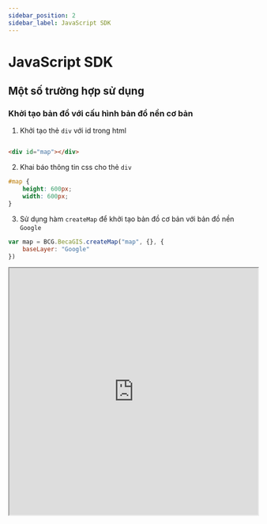 ```yaml
---
sidebar_position: 2
sidebar_label: JavaScript SDK
---
```


# JavaScript SDK

## Một số trường hợp sử dụng

### Khởi tạo bản đồ với cấu hình bản đồ nền cơ bản

1. Khởi tạo thẻ `div` với id trong html

```html

<div id="map"></div>
```

2. Khai báo thông tin css cho thẻ `div`

```css
#map {
    height: 600px;
    width: 600px;
}
```

3. Sử dụng hàm `createMap` để khởi tạo bản đồ cơ bản với bản đồ nền `Google`

```javascript
var map = BCG.BecaGIS.createMap("map", {}, {
    baseLayer: "Google"
})
```
<div>
<iframe src="https://becagisvntts.github.io/becagis-demo/becagis-sdk/create_map_with_baselayer.html" width="100%" height="500px"/>
</div>


### Khởi tạo bản đồ với đầy đủ các thông số

1. Sử dụng hàm `createMap` để khởi tạo bản đồ với đầy đủ các thông số

```javascript
var map = BCG.BecaGIS.createMap("map", {}, {
    geoPortal: {
        geoPortalUrl: "<geoportal_url>",
        loginInfo: {
            clientId: "<geoportal_clientid>",
            clientSecret: "<geoportal_clientsecret>",
            username: "<geoportal_username>",
            password: "<geoportal_password>"
        },
        layers: [{
            layers: "<geoportal_layer_typename>",
            options: {
                featureInfo: true,
                featureInfoOptions: {
                    showFeatureHandler: (feature) => {
                        // TODO: Hàm callback để hiển thị feature
                    }
                }
            }
        }]
    },
    map: {
        controls: {
            drawControl: false,
            measurementControl: false,
            searchPlaceControl: false,
            scaleControl: false,
            geoPortalLayersControl: false,
            geoPortalLoginControl: false,
            geoPortalWmsLegendControl: false,
            geoPortalFeatureSearchControl: false,
        },
        layers: {
            overlayLayers: [
                {
                    type: "GeoJSON|WMS|TileLayer",
                    key: "<Chuỗi khóa duy nhất của layer trong map instance>",
                    data: {} | JSON | undefined,
                    options: {
                        url: "geojson_url | wms url | tile url template",
                        layers: "Tên layer trong khai báo của url"
                    }
                }
            ],
            baseLayers: []
        },
        plugins: {
            turfPlugin: false,
            mvtPlugin: false,
            model3DPlugins: false,
            model3DTilingPlugins: false
        },
    },
    baseLayer: "Google"
})
```

### Tạo bản đồ với GeoJSON

1. Sử dụng hàm `createMap` để khởi tạo bản đồ với Polygon GeoJSON và popup hiển thị thông báo

```javascript
var map = BCG.BecaGIS.createMap("map", {}, {
    map: {
        layers: {
            overlayLayers: [
                {
                    type: "GeoJSON",
                    key: "marker_geojson",
                    data: {
                        "type": "Feature",
                        "properties": {},
                        "geometry": {
                            "coordinates": [[
                                [106.66458020843481, 11.05468402738991],
                                [106.66348580116204, 11.051683536663418],
                                [106.66362854993537, 11.05141500875915],
                                [106.66779205586465, 11.050364245033862],
                                [106.66813703206998, 11.050457646406585],
                                [106.66839873815695, 11.05076120066174],
                                [106.66792290890817, 11.054625652376998],
                                [106.66786343021857, 11.05474240235057],
                                [106.66751845401143, 11.054800777340276],
                                [106.66710210341944, 11.054730727350687],
                                [106.66692366745093, 11.055197726963257],
                                [106.66458020843481, 11.05468402738991]
                            ]],
                            "type": "Polygon"
                        }
                    },
                    options: {
                        showPopup: {
                            content: "BecaGIS Team",
                            latlng: [11.05468402738991, 106.66458020843481]
                        }
                    }
                }
            ]
        }
    },
    baseLayer: "Google"
})
```

<div>
<iframe src="https://becagisvntts.github.io/becagis-demo/becagis-sdk/create_map_with_marker.html" width="100%" height="500px"/>
</div>

### Tạo bản đồ với WMS Layer từ GeoPortal

1. Sử dụng hàm `createMap` để khởi tạo thông tin đăng nhập GeoPortal, danh sách WMS layer
   được phân quyền truy cập từ GeoPortal

```javascript
var map = BCG.BecaGIS.createMap("map", {}, {
    geoPortal: {
        geoPortalUrl: "<geoportal_url>",
        loginInfo: {
            clientId: "<geoportal_clientid>",
            clientSecret: "<geoportal_clientsecret>",
            username: "<geoportal_username>",
            password: "<geoportal_password>"
        },
        layers: [{
            layers: "<geoportal_layer_typename>",
            options: {
                featureInfo: true,
                featureInfoOptions: {
                    showFeatureHandler: (feature) => {
                        // TODO: Hàm callback để hiển thị feature
                    }
                }
            }
        }]
    }
})
```

<div>
<iframe src="https://becagisvntts.github.io/becagis-demo/becagis-sdk/create_map_with_geoportal_wms.html" width="100%" height="500px"/>
</div>

### Tìm kiếm Feature với GeoPortal Connector

1. Kết nối GeoPortal từ `createMap` để khởi tạo thông tin đăng nhập GeoPortal,
   các Feature được phân quyền truy cập từ GeoPortal

```javascript
var map = BCG.BecaGIS.createMap("map", {}, {
    geoPortal: {
        geoPortalUrl: "<geoportal_url>",
        loginInfo: {
            clientId: "<geoportal_clientid>",
            clientSecret: "<geoportal_clientsecret>",
            username: "<geoportal_username>",
            password: "<geoportal_password>"
        },
        layers: [{
            layers: "<geoportal_layer_typename>",
            options: {
                featureInfo: true,
                featureInfoOptions: {
                    showFeatureHandler: (feature) => {
                        // TODO: Hàm callback để hiển thị feature
                    }
                }
            }
        }]
    }
})
```

2. Truy xuất danh sách Features dựa vào truy vấn CQBCG.

```javascript
var features = await map.geoPortal
        .getFeaturesHelper()
        .getFeatures("layer1,layer2,layer3", {CQL_FILTER: "prop=searchText"});
```

3. Truy xuất danh sách Features bằng phép tính WITHIN Geometry

```javascript
var geoJson =     {
  "type": "Feature",
  "properties": {},
  "geometry": {
    "coordinates": [
      [
        [106.6482317147952,11.087427890480868],
        [106.6482317147952,11.029666522504229],
        [106.72984719825786,11.029666522504229],
        [106.72984719825786,11.087427890480868],
        [106.6482317147952,11.087427890480868]
      ]
    ],
    "type": "Polygon"
  }
};
var features = await map.geoPortal
        .getFeaturesHelper()
        .getFeaturesWithinGeoJSON("layer1", "the_geom", geoJson);
```

> *** Hướng dẫn CQL Query xem chi
> tiết [tại đây](https://docs.geoserver.org/2.22.x/en/user/tutorials/cql/cql_tutoriaBCG.html)

4. Truy xuất thông tin mô tả thuộc tính của Feature

```javascript
var featureAttributes = await map.geoPortal
                        .getFeaturesHelper()
                        .getFeatureAttributes("layername");
```

## Tài liệu tham khảo API

### Map

> Map API là đối tượng chính của BecaGIS SDK, là đối tượng thể hiện nên bản đồ, được kế thừa từ bộ thư viên LeafletJS
> Được BecaGIS bổ sung các method, module, plugins nhằm phục vụ kết nối BecaGIS Platform và tăng cường các tác vụ xử lý
> dữ liệu không gian

#### Khởi tạo Map bằng `BCG.BecaGIS.createMap`

```html

<div id="divMapId"></div>
```

```css
#divMapId {
    width: 500px;
    height: 500px
}
```

```javascript
var map = BCG.BecaGIS.createMap('divMapId', options, config)
```

**Diễn giải các thông số:**

- *divId*: là id của thẻ div được chọn làm Map, điều kiện thẻ div phải được xác định width và height
- *options*: là các cấu hình thay thế mặc định cho properties của map, sẽ được diễn giải ở Properties
  **Có 2 thông số bắt buộc khi khởi tạo map:**
- *center*: xác định vị trí trung tâm của map khi khởi tạo
- *zoom*: mức zoom mặc định của map khi khởi tạo
- *config*: là các cấu hình liên quan đến GeoPortal, Plugins, Module khác.

#### Options

**Map State Options**

- _crs_: hệ tọa độ
- _center_(*): [LatLng](#LatLng) vị trí trung tâm khi khởi tạo
- _zoom_(Number)(*): độ zoom mặc định
- _minZoom_(Number): độ zoom nhỏ nhất cho phép
- _maxZoom_(Number): độ zoom lớn nhất cho phép
- _layers_(Number): danh sách layers được thêm mặc định
- _maxBounds_([LatLngBounds](#LatLngBounds): Bounds tối đa

**Animation Options**

- _zoomAnimation_(Boolean): hiệu ứng khi phóng to, thu nhỏ
- _zoomAnimationThreshold_(Number): chênh lệch mức zoom để xuất hiện hiệu ứng
- _fadeAnimation_(Boolean): hiệu ứng fade in/out khi tile được thay thế đối với [TileLayer](#TileLayer)

**Control options**

- _zoomControl_(Boolean): hiển thị zoom control
- _attributionControl_(Boolean): hiển thị thông tin nhà phát triển

> [Xem thêm...](https://leafletjs.com/reference.html#map)

#### Config

**Cấu hình GeoPortal**

- _geoPortal_: chứa các cấu hình liên quan đến [GeoPorta](#GeoPortal)
- _map_: chứa các cấu hình modules, control, plugins

```javascript
    map: {
        controls: {
            drawControl: false,
            measurementControl: false,
            searchPlaceControl: false,
            scaleControl: false,
            geoPortalLayersControl: false,
            geoPortalLoginControl: false,
            geoPortalWmsLegendControl: false,
            geoPortalFeatureSearchControl: false,
        },
        layers: {
            overlayLayers: [
                    {
                        type: "GeoJSON|WMS|TileLayer",
                        key: "<Chuỗi khóa duy nhất của layer trong map instance>",
                        options: {
                            url: "geojson_url | wms url | tile url template",
                            layers: "Tên layer trong khai báo của url"
                        }
                    }
            ],
            baseLayers: []
        },
        plugins: {
            turfPlugin: false,
            mvtPlugin: false,
            model3DPlugins: false,
            model3DTilingPlugins: false
        },
    },
 ```

#### Methods

**Methods dành cho Layers và Controls**

- _addControl(control)_ -> this: Thêm control vào map
- _removeControl(control)_ -> this: Xóa control khỏi map
- _addLayer(layer)_ -> this: Thêm layer vào map
- _removeLayer(layer)_ -> xóa layer khỏi map
- _hasLayer(layer)_ -> Boolean: Kiểm tra layer có tồn tại trong map hay không
- _eachLayer(func, context)_ -> this: Duyệt qua tất cả layer của map với đối số layer truyền vào hàm func

```javascript
  map.eachLayer((layer) => {
      layer.bindPopup('Hello');
  })
```

**Methods thay đổi trạng thái map**

- _setView(center, zoom) -> this_: Thiết lập vị trí center ([LatLng](#LatLng))) và độ zoom (Number)
- _setZoom(zoom) -> this_: Thiết lập độ zoom (Number)
- _fitBounds(latlngBound) -> this_: Thiết lập bounds ([LatLngBounds](#LatLngBounds)) vào khung nhìn của map
- _panTo(latlng) -> this_: Di chuyển map center đến vị trí latlng ([LatLng](#LatLng))
- _flyTo(latlng, zoom) -> this_: Di chuyển map center với hiệu ứng fly đến vị trí latlng ([LatLng](#LatLng)) và độ
  zoom (Number)
- _flyToBounds(latlngbounds) -> this_: Di chuyển map view đến khung latlngBounds ([LatLngBounds](#LatLngBounds))
- _setMaxBounds(latlngBounds) -> this_: Thiết lập latlngBounds ([LatLngBounds](#LatLngBounds)) tối đa của map và giới
  hạn khung nhìn di chuyển ra khỏi bounds
- _setMaxZoom(zoom) -> this_: Thiết lập độ zoom lớn nhất của map (Thông thường giá trị là 24)
- _setMinZoom(zoom) -> this_: Thiết lập độ zoom nhỏ nhất của bản đồ (Thông thường giá trị là 8)
- _invalidateSize() -> this_: Sử dụng khi có thay đổi kích thước thẻ divMap nhằm đảm bảo mapview hoạt động đúng

**Methods truy xuất thông tin map**

- _getCenter() -> [LatLng](#LatLng)_: Lấy vị trí center của map
- _getZoom() -> Number_: Lấy độ zoom hiện tại của map
- _getBounds() -> [LatLngBounds](#LatLngBounds)_: Lấy Bounds hiện tại của map
- _getMinZoom() -> Number_: Lấy giá trị zoom nhỏ nhất của map
- _getMaxZoom() -> Number_: Lấy giá trị zoom lớn nhất
- _getBoundsZoom(latlngBounds) -> Number_: Lấy độ zoom tương ứng của map với thông số đầu vào là bounds
- _getSize() -> [Point](#Point)_: Lấy kích thước của map

**Methods khai báo Event **

- _on(eventName, callback) -> this_: Đăng ký sự kiện của map với giá trị handler là callback.
- off(eventName, callbackRef) -> this_: Hủy đăng ký sự kiện của máp với reference của callback đã đăng ký.

#### Events

**Events liên quan đến Layer**

- _baselayerchange_: khi base layer được thay đổi
- _overlayeradd_: khi overlay layer được thêm vào map
- _overlayremove_: khi overlay layer được xóa khỏi map
- _layeradd_: khi bất kỳ layer được thêm vào map
- _layerremove_: khi bất kỳ layer được xóa khỏi map

**Events liên quan đến trạng thái map**

- _zoomlevelschange_: thay đổi độ zoom
- _zoomstart_: khi quá trình zoom bắt đầu
- _movestart_: khi quá trình di chuyển bắt đầu
- _zoom_: khi quá trình zoom diễn ra
- _move_: khi quá trình di chuyển diễn ra
- _zoomend_: khi quá trình zoom kết thúc
- _moveend_: khi quá trình duy chuyển kết thúc

**Events tương tác**

- _click_: khi sự kiện click diễn ra
- _dblclick_: khi sự kiện double click diễn ra
- _mousedown_: khi sự kiện mouse down diễn ra
- _mouseover_: khi sự kiện mouse over diễn ra
- _mouseup_: khi sự kiện mouse up diễn ra
- _keypress_: khi sự kiện 1 key được press diễn ra
- _keydown_: khi sự kiện 1 key down diễn ra
- _keyup_: khi sự kiện 1 key up diễn ra
- _preclick_: trước khi hàm handler của sự kiện click được gọi

### GeoPortal

GeoPortal API chứa các methods giúp tương tác với website GeoPortal được phát triển bởi BecaGIS.
Nhóm các methods trong GeoPortal API giúp khai thác các dịch vụ WFS và WMS được cung cấp bởi Website GeoPortal
Để sử dụng GeoPortal API, cần thực hiện các bước sau:

1. Khai báo GeoPortal bằng method `createMap`
2. Xác thực tài khoản

- Dữ liệu trong GeoPortal được khai báo với phân quyền theo từng người dùng và nhóm người dùng cụ thể,
  để có thể truy cập vào dữ liệu, người dùng phải thông qua thao tác xác thực được hỗ trợ bởi GeoPortal API.

3. Gọi các methods theo nhu cầu sử dụng

#### Khai báo GeoPortal bằng `createMap`

```javascript
var map = BCG.BecaGIS.createMap("map", {}, {
    geoPortal: {
        geoPortalUrl: "<geoportal_url>",
        loginInfo: {
            clientId: "<geoportal_clientid>",
            clientSecret: "<geoportal_clientsecret>",
            username: "<geoportal_username>",
            password: "<geoportal_password>"
        },
        layers: [{
            layers: "<geoportal_layer_typename>",
            options: {
                featureInfo: true,
                featureInfoOptions: {
                    showFeatureHandler: (feature) => {
                        // TODO: Hàm callback để hiển thị feature
                    }
                }
            }
        }]
    },
    map: {
        controls: {
            geoPortalLayersControl: false,
            geoPortalLoginControl: false,
            geoPortalWmsLegendControl: false,
            geoPortalFeatureSearchControl: false,
        }
    }
})
```

Diễn giải các thông số:

- *geoPortal*: chứa khai báo liên quan đến GeoPortal
- *geoPortalUrl*: đường dẫn đến website GeoPortal, ví dụ: https://geoportaBCG.vntts.com.vn
- *loginInfo*: Thông tin xác thực tài khoản GeoPortal
    - *clientId*: Tìm thông số trong menu: Admin Site/Applications/<ứng dụng>/clientId
    - *clientSecret*: Tìm thông số trong menu: Admin Site/Applications/<ứng dụng>/clientSecret
    - *username*: Tên đăng nhập của người dùng sử dụng dữ liệu
    - *password*: Mật khẩu của người dùng sử dụng dữ liệu
- *layers*: Khai báo các danh sách layers được sử dụng ở ứng dụng khi vừa khởi tạo đối tượng map
- Trong mỗi khai báo Layer, gồm các thông số sau:
    - *layers*: Là typename của Layer trong GeoPortal
    - *options*: Chứa các khai báo bổ sung cho Layers
    - *featureInfo*: Khai báo sử dụng chức năng chọn vào Feature trên bản đồ và hiển thị thông tin.
    - *featureInfoOptions*: Các thông tin bổ sung cho FeatureInfo
    - *showFeatureHandler*: function(feature): Đây là hàm callback, gọi sau khi Feature được click trên map.
- Ngoài ra một số chức năng khác tương tác với GeoPortal được khai báo dưới dạng plugins trong khai báo `map`
- *map*: Đối tượng khai báo cấu hình cho map
- *controls*: Nơi khai báo các plugins controls
- *geoPortalLayersControl*: Khai báo control chưa danh sách các Layers của GeoPortal mà thông tin xác thực được quyền
  truy cập.
    - *geoPortalLoginControl*: Khai báo control cho phép người dùng có thể tự login vào GeoPortal
    - *geoPortalWmsLegendControl*: Khai báo control cho phép hiển thị legend các active layer của GeoPortal
    - *geoPortalFeatureSearchControl*: Khai báo control cho phép tìm kiếm thông tin các Feature thuộc active Layer của
      GeoPortal

#### Methods và properties của GeoPortal API

GeoPortal API sử dụng thông qua đối tượng `map` (được khởi tạo bởi `createMap`), thông qua lời gọi `getGeoPortal()`

```javascript
  var map = BCG.createMap('map', {.....})
  map.getGeoPortal().... /// Lời gọi đối tượng GeoPortal
```

Sau khi `createMap` thực thi, GeoPortal API sẽ tiến hành đăng nhập vào website và lưu trữ `accessToken`
và `refreshToken`
phục vụ cho những lần sử dụng trong phiên làm việc.

- *setAccessToken(accessToken)*: Thiết lập giá trị accessToken
- *getAccessToken(): String*: Lấy giá trị accessToken
- *getRefreshToken(): String*: Lấy giá trị refreshToken
- *async loginAsync(loginInfo)*: Đăng nhập bằng `loginInfo{clientId, clientSecret, username, password}`
- *async getLayersDataAsync() -> Object[]*: Truy xuất danh sách layers được quyền truy cập, kết quả trả về là danh
  sách `layers[{alternate, name, title}]`
- *getFeatureHelper(): Object*: Truy xuất module FeatureHelper giúp thao tác lên dữ liệu của GeoPortal Layer
- *async getFeatureHelper().getFeatureInfo(params) -> Object*: Truy xuất thông tin chi tiết của Feature dựa thông số
  của [WMS GetFeatureInfo](https://docs.geoserver.org/2.22.x/en/user/services/wms/reference.html#getfeatureinfo): `params: {bbox, height, width, layers, query_layers, info_format, x, y}`
- *async getFeatureHelper().getFeatureTypeList() -> Object[]*: Truy xuất danh sách tất cả layers của GeoPortal được
  quyền truy cập với đầy đủ thông tin liên quan của layer
- *async getFeatureHelper().getFeatureDescription(layer) -> Object*: Truy xuất thông tin chi tiết của layer
- *async getFeatureHelper().getFeatureResourceDescription(layer) -> Object*: Truy xuất thông tin chi tiết của layer, kết
  quả trả về theo mô tả Resource Description
- *async getFeatureHelper().getFeatures(layer, params)*: Truy xuất danh sách Features dựa theo kết quả tìm kiếm bằng
  params: {CQL_FILTER
- *async getFeatureHelper().getFeatuersWithinGeoJSON(layer, geoPropName, geoJson) -> Object[]*: Truy xuất danh sách
  Features với hàm Within được so sánh với tham số dữ liệu geoJson
- *async getFeatureHelper().getFeatureAttributes(layer) -> Object*: Truy xuất danh sách các attributes của layer
- *getAuthHelper() -> Object*: Truy cập module chứa các method thực thi xác thực
- *async getAuthHelper().getTokenInfoAsync(loginInfo) -> Object*:
  Lấy `TokenInfo{access_token, expires_in, token_type, scope, refresh_token}` từ tham
  số `LoginInfo{clientId, clientSecret, username, password}`
- *async getAuthHelper().getAuthorizationString() -> String*: Tạo Authorization String từ dữ liệu xác thực đã lưu trữ
  trước đó
- *async getAuthHelper().getTokenInfoByRefreshTokenAsync() -> Object*:
  Lấy `TokenInfo{access_token, expires_in, token_type, scope, refresh_token}` từ `refresh_token` đang được lưu trữ

### Kiểu dữ liệu cơ bản

#### LatLng

1. LatLng là kiểu dữ liệu cơ bản, LatLng định nghĩa cấu trúc lưu trữ latitude và longitude
2. Khởi tạo giá trị LatLng

```javascript
var latlng = BCG.latLng(11.05310, 106.66616)
```

Trong khi sử dụng LatLng có thể sử dụng thông qua các dạng khai báo như sau:

```javascript
map.panTo([11.05310, 106.66616]);
map.panTo({lng: 106.66616, lat: 11.05310});
map.panTo({lat: 11.05310, lng: 106.66616});
map.panTo(BCG.latLng(11.05310, 106.66616));
```

3. Methods và Properties

**Methods**

- *equal(latlngOther, numberOfMagin) -> Boolean*: So sánh 2 giá trị LatLng, trả về true nếu 2 điểm là giống nhau
    - Tham số
        - latlngOther: một LatLng khác
        - numberOfMargin: giá trị margin tối đa để xác định 2 điểm là trùng nhau

```javascript
   var latlng = BCG.latLng(11.05310, 106.66616);
   var latlngOther = BCG.latLng(11.05, 106.66);
   var isEqual = latlng.equal(latlngOther, 0.001);
```

- *toString() -> String*: Trả về một chuỗi thể hiện giá trị của LatLng
- *distanceTo(latlngOther) -> Number*: Trả về giá trị khoảng cách đến một LatLng theo meter
    - latlngOther: một LatLng khác

```javascript
   var latlng = BCG.latLng(11.05310, 106.66616);
   var latlngOther = BCG.latLng(11.05, 106.66);
   var distanceInMeters = latlng.distanceTo(latlngOther, 0.001);
```

- *toBounds(sizeInMeters) -> [LatLngBounds](#LatLngBounds)*: Trả về giá trị [LatLngBounds](#LatLngBounds) được tính các
  góc bằng sizeInMeters / 2
    - Thông số:
        - Giá trị khoảng cách để tạo các góc có khoảng cách sizeInMeters / 2

**Properties**

- lat: Giá trị latitude theo độ
- lng: Giá trị longitude theo độ
- alt: Giá trị altitude theo độ

#### LatLngBounds

1. Định nghĩa hình chữ nhật được mô tả bằng 2 giá trị [LatLng](#LatLng), góc Tây-Nam và góc Đông-Bắc
2. Khởi tạo

```javascript
var southwest = BCG.latLng(11.052296887021058, 106.6661822358538);
var northeast = BCG.latLng(11.05376950525995, 106.6682242178851);
var latlngBounds = BCG.latLngBounds(southwest, northeast);
```

Trường hợp sử dụng phố biến, xác định khung nhìn bản đồ.

```javascript
map.fitBounds(latlngBounds)
map.fitBounds([
    [11.052296887021058, 106.6661822358538],
    [11.05376950525995, 106.6682242178851]
])
```

Có thể khởi tạo LatLngBounds bằng 2 cách

- BCG.latLngBounds(<[LatLng](#LatLng)> southwest, <[LatLng](#LatLng)> northeast)
- BCG.latLngBounds([LatLng](#LatLng)[]) latlngs)

3. Methods và Properties

- *getCenter(): [LatLng](#LatLng)*: Trả về giá trị [LatLng](#LatLng) là center của bounds
- *getSouthWest(): [LatLng](#LatLng)*: Trả về giá trị [LatLng](#LatLng) là điểm SouthWest
- *getNorthEast(): [LatLng](#LatLng)*: Trả về giá trị [LatLng](#LatLng) là điểm NorthEast
- *getNorthWest(): [LatLng](#LatLng)*: Trả về giá trị [LatLng](#LatLng) là điểm NorthWest
- *getSouthEast(): [LatLng](#LatLng)*: Trả về giá trị [LatLng](#LatLng) là điểm SouthEast
- *getWest() -> Number*: Trả về giá trị Number là West Longitude
- *getSouth() -> Number*: Trả về giá trị Number là South Latitude
- *getEast() -> Number*: Trả về giá trị Number là East Longitude
- *getNorth() -> Number*: Trả về giá trị Number là North Latitude
- *contains(<[LatLngBounds](#LatLngBounds)> latlngBoundsOther) -> Boolean*: Trả về giá trị true nếu chứa
  một [LatLngBounds](#LatLngBounds) khác
- *intersects(<[LatLngBounds](#LatLngBounds)> latlngBoundsOther) -> Boolean*: Trả về giá trị true nếu giao
  một [LatLngBounds](#LatLngBounds) khác
- *overlaps(<[LatLngBounds](#LatLngBounds)> latlngBoundsOther) -> Boolean*: Trả về giá trị true nếu chồng lên
  một [LatLngBounds](#LatLngBounds) khác
- *toBBoxString() -> String*: Trả về một chuỗi kèm theo tọa độ trong định dạng '
  southwest_lng,southwest_lat,northeast_lng,northeast_lat
- *equals(<[LatLngBounds](#LatLngBounds)> latlngBoundsOther) -> Boolean*: Trả về giá trị true nếu giống
  một [LatLngBounds](#LatLngBounds) khác trong giới hạn margin
- *isValid() -> Boolean*: Trả về giá trị true nếu đối tượng [LatLngBounds](#LatLngBounds) hợp lệ

#### Point

1. Định nghĩa dữ liệu điểm x, y theo pixel
2. Khởi tạo

```javascript
    var point = BCG.point(200, 300)
```

Trường hợp sử dụng phố biến, xác định tọa độ trung tâm của bản đồ.

```javascript
map.panBy([200, 300]
map.panBy(BCG.point(200, 300))
    /////
```

3. Methods và Properties

- *add(<[Point](#Point)> otherPoint) -> [Point](#Point)*: Trả về [Point](#Point) là kết quả của phép cộng
- *subtract(<[Point](#Point)> otherPoint) -> [Point](#Point)*: Trả về [Point](#Point) là kết quả của phép trừ
- *divideBy(num) -> [Point](#Point)*: Trả về [Point](#Point) là kết quả của phép chia cho num
- *multiplyBy(num) -> [Point](#Point)*: Trả về [Point](#Point) là kết quả của phép nhân với num
- *scaleBy(<[Point](#Point)> scale) -> [Point](#Point)*: Trả về [Point](#Point) là kết quả của phép nhân x với scale.x
  và y với scale.y
- *unscaleBy(<[Point](#Point)> scale) -> [Point](#Point)*: Trả về [Point](#Point) là kết quả của phép chia x với scale.x
  và y với scale.y
- *round() -> [Point](#Point)*: Trả về [Point](#Point) là kết quả làm tròn 2 giá trị x,y
- *floor() -> [Point](#Point)*: Trả về [Point](#Point) là kết quả làm tròn xuống 2 giá trị x,y
- *ceil() -> [Point](#Point)*: Trả về [Point](#Point) là kết quả làm tròn lên 2 giá trị x,y
- *trunc() -> [Point](#Point)*: Trả về [Point](#Point) là kết quả làm tròn về 0 của 2 giá trị x,y
- *distanceTo(<[Point](#Point)> otherPoint) -> Number*: Trả về kết quả là khoản cách đến otherPoint
- *equals(<[Point](#Point)> otherPoint) -> Boolean*: Trả về true nếu có x, y bằng với otherPoint
- *toString() -> String*: Trả về String thể hiện 2 giá trị x,y

### Layer

1. Là class cơ bản của Layer, bao gồm các methods, properties, options định nghĩa nên một lớp dữ liệu
2. Layer là một baseclass, do đó các loại Layer cụ thể sẽ kế thừa Layer: TileLayer, ImageOverlay, TileLayer.WMS,
   VideoOverlay, GeoJSON
3. Methods và Properties

- *addTo(map) -> this*: Sử dụng khi thêm layer vào map, khi được gọi hàm sẽ kích hoạt sự kiện `onAdd`
- *remove() -> this*: Sử dụng khi xóa layer khỏi map, khi được họi hàm sẽ kích hoạt sự kiện `onRemove`
- *getEvents() -> Object*: Lấy danh sách tất cả Events và Handlers tương ứng của event đã đăng ký vào Layer

#### GridLayer

1. Đây là lớp cơ sở cho tất cả các lớp tile và thay thế cho TileLayer.Canvas. GridLayer sẽ xử lý việc tạo image và
   animation các phần tử DOM này.
2. Để sử dụng cần tạo lớp mở rộng GridLayer và thực hiện phương thức createTile(), phương thức này sẽ nhận vào một đối
   tượng Point với các tọa độ x, y và z (mức zoom) để vẽ tile.

```javascript
var CanvasLayer = BCG.GridLayer.extend({
    createTile: function(coords){
        // tạo một phần tử <canvas> để vẽ
        var tile = BCG.DomUtiBCG.create('canvas', 'leaflet-tile');
        // thiết lập chiều rộng và chiều cao của tile theo các tùy chọn
        var size = this.getTileSize();
        tile.width = size.x;
        tile.height = size.y;
    
        // lấy ngữ cảnh canvas và vẽ một cái gì đó trên đó bằng cách sử dụng coords.x, coords.y và coords.z
        var ctx = tile.getContext('2d');
    
        // trả về tile để có thể được hiển thị trên màn hình
        return tile;
    }
});
```

Ngoài ra có thể sử dụng việc vẽ tile dưới dạng bất đồng bộ, phù hợp khi hàm vẽ phải gọi các thư viện thứ 3 và chờ thao
tác tạo tile thành công.

```javascript
var CanvasLayer = BCG.GridLayer.extend({
    createTile: function(coords, done){
    var error;
     // tạo một phần tử <canvas> để vẽ
        var tile = BCG.DomUtiBCG.create('canvas', 'leaflet-tile');
    
        // thiết lập chiều rộng và chiều cao của tile theo các tùy chọn
        var size = this.getTileSize();
        tile.width = size.x;
        tile.height = size.y;
    
        // vẽ một cái gì đó không đồng bộ và chuyển tile đến callback done()
        setTimeout(function() {
            done(error, tile);
        }, 1000);
    
        return tile;
    }
});
```

Hàm khởi tạo

```javascript
BCG.gridLayer(options?)
```

- *tileSize (Kích thước tile)*: số hoặc L.point(width, height) để chỉ chiều rộng và chiều cao của tile trong lưới.
- *opacity (Độ mờ)*: giá trị độ mờ của các tile, có thể sử dụng trong hàm createTile().
- *updateWhenIdle (Cập nhật khi không hoạt động)*: chỉ tải các tile mới khi di chuyển kết thúc. Mặc định là true trên
  trình duyệt di động để tránh quá nhiều yêu cầu và giữ cho điều hướng mượt mà. False trong trường hợp khác để hiển thị
  các tile mới trong khi di chuyển, vì dễ di chuyển ra ngoài tùy chọn keepBuffer trên trình duyệt máy tính để bàn.
- *updateWhenZooming (Cập nhật khi thu phóng)*: mặc định, khi thực hiện phép thu/phóng mượt (trong lúc vuốt hoặc
  flyTo()), lớp lưới sẽ cập nhật sau mỗi mức zoom nguyên. Thiết lập tùy chọn này thành false sẽ chỉ cập nhật lớp lưới
  sau khi phép thu/phóng mượt kết thúc.
- *updateInterval (Thời gian cập nhật)*: tile sẽ không được cập nhật nhiều hơn một lần trong updateInterval mili giây
  khi di chuyển.
- *zIndex (Độ sâu chồng)*: số nguyên cho zIndex rõ ràng của lớp tile.
- *bounds (Giới hạn địa lý)*: nếu được thiết lập, các tile chỉ được tải bên trong giới hạn địa lý được thiết lập.
- *minZoom (Mức zoom tối thiểu)*: mức zoom tối thiểu mà lớp này sẽ được hiển thị.
- *maxZoom (Mức zoom tối đa)*: mức zoom tối đa mà lớp này sẽ được hiển thị.
- *maxNativeZoom (Mức zoom tối đa của tile source)*: Số mức thu phóng tối đa mà nguồn tile có sẵn. Nếu được chỉ định,
  các tile trên tất cả các mức thu phóng cao hơn maxNativeZoom sẽ được tải từ mức zoom maxNativeZoom và tự động thay đổi
  kích thước.
- *minNativeZoom (Mức zoom tối thiểu của tile source)*: Số mức thu phóng tối thiểu mà nguồn tile có sẵn. Nếu được chỉ
  định, các tile trên tất cả các mức thu phóng thấp hơn minNativeZoom sẽ được tải từ mức zoom minNativeZoom và tự động
  thay đổi kích thước.
- *noWrap (Không quấn quanh)*: xác định liệu lớp tile có quấn quanh ngược đồng hồ hay không. Nếu đúng, GridLayer sẽ chỉ
  được hiển thị một lần ở các mức zoom thấp. Không có tác dụng khi hệ thống tọa độ của bản đồ không quấn quanh. Có thể
  được sử dụng kết hợp với giới hạn địa lý để ngăn không cho các tile vượt quá giới hạn của hệ thống tọa độ.
- *pane (Bảng địa lý)*: xác định pane của bản đồ mà lớp lưới sẽ được thêm vào.
- *className (Tên lớp)*: tên lớp tùy chỉnh để gán cho lớp tile. Mặc định là trống.
- *keepBuffer (Dữ liệu đệm)*: số lượng hàng và cột tile sẽ được giữ lại khi di chuyển bản đồ trước khi giải phóng chúng.

3. Methods và Properties

**Methods**

- *bringToFront()*: Đưa lớp tile lên trên tất cả các lớp tile. Trả về đối tượng lớp đó.
- *bringToBack()*: Đưa lớp tile xuống dưới đáy tất cả các lớp tile. Trả về đối tượng lớp đó.
- *getContainer()*: Trả về phần tử HTML chứa các tile cho lớp này.
- *setOpacity(opacity)*: Thay đổi độ mờ của lớp lưới. Trả về đối tượng lớp đó.
- *setZIndex(zIndex)*: Thay đổi độ sâu chồng của lớp lưới. Trả về đối tượng lớp đó.
- *isLoading()*: Trả về true nếu bất kỳ tile nào trong lớp lưới chưa tải xong.
- *redraw()*: Làm cho lớp xóa tất cả các tile và yêu cầu chúng lại. Trả về đối tượng lớp đó.
- *getTileSize()*: Chuẩn hóa tùy chọn tileSize thành một điểm. Sử dụng bởi phương thức createTile(). Trả về đối tượng
  Point.
- *createTile(coords, done?)*: Trả về phần tử HTMLElement tương ứng với các tọa độ đã cho. Nếu callback done được chỉ
  định, nó phải được gọi khi tile đã tải xong và vẽ xong.

#### TileLayer

1. Kế thừa từ Layer, hiển thị các lớp bản đồ dạng tiling image có cấu trúc gồm các thông số {x}, {y}, {z} và {s}
   ví dụ: `'https://{s}.somedomain.com/foobar/{z}/{x}/{y}.png'`
2. Khởi tạo TileLayer

```javascript
    var tilelayer = BCG.tileLayer('https://{s}.somedomain.com/layer/{z}/{x}/{y}.png', options);
```

> - s: là thông số subdomain, ví dụ đối với google tile sẽ có các sub: m1, m2, m3,...
> - z: là giá trị zoom
> - x: thông số tiling x
> - y: thông số tiling y

**Options**

- _minZoom_(Number):
- _maxZoom_(Number):
- _errorTileUrl_():

3. Methods và Properties

**Methods**

- _setUrl(url, noReDraw?)_ -> this: Thiết lập url dùng để request tile của TileLayer, nếu noReDraw được xác định là
  False, TileLaye sẽ refresh và vẽ lại toàn bộ.
- _createTile(coords, doneCallback) -> HTMLElement: Trả về phần tử HTMLElement tương ứng với các tọa độ đã cho. Nếu
  callback done được chỉ định, nó phải được gọi khi tile đã tải xong và vẽ xong.

[Methods kế thừa từ Layer](#Layer)

**Events**

- _tileabort_: Event khi tile gặp lỗi

[Events kế thừa từ Layer](#Layer)

#### TileLayer.WMS

1. Được sử dụng hiển thị layer được cung cấp với dịch vụ OGC WMS, kế thừa từ [TileLayer](#TileLayer)
2. Khởi tạo TileLayer.WMS

```javascript
var wmslayer = BCG.tileLayer.wms("http://demo.com/geoserver/wms", {
    layers: 'ten_layer',
    format: 'image/png',
    transparent: true,
    attribution: "BecaGIS"
});
```

- _url_: là url của WMS OGC service
- _layers_: danh sách các layers được khai báo bằng string và cách nhau mỗi dấu phẩy
- _transparent_: xác định độ trong suốt của layer ở những vùng không có dữ liệu
- _attribution_: chuỗi hiển thị overlay, được sử dụng để thông tin về bản quyền hoặc meta của layer

**Options**

- _layers(String)_: danh sách các layers được khai báo bằng string và cách nhau mỗi dấu phẩy
- _styles(String)_: style của layer được định nghĩa tại OCG Services
- _format(String)_: định dạng của file raster do WMS service trích xuất, mặc định là image/jpeg, khai báo image/png nếu
  sử dụng thuộc tính transparent là True
- _transparent(Boolean_: xác định độ trong suốt của layer ở những vùng không có dữ liệu
- _version(String)_: phiên bản của dịch vụ WMS
- _crs(String)_: hệ tọa độ chuyển đổi của layer từ native crs được khai báo tại OGC service

4. Methods và Properties

**Methods**

- _setParams(params, noRedraw): this_
    - Thiết lập các thông số params vào request tile, nếu noReDraw được xác định là False, TileLaye sẽ refresh và vẽ lại
      toàn bộ.

- [Methods kế thừa từ TileLayer](#TileLayer)

#### ImageOverlay

1. Được sử dụng hiển thị Image với Bounds
2. Khởi tạo ImageOverlay

```javascript
var imageUrl = 'https://maps.lib.utexas.edu/maps/historical/newark_nj_1922.jpg',
var imageBounds = [[40.712216, -74.22655], [40.773941, -74.12544]];
BCG.imageOverlay(imageUrl, imageBounds).addTo(map);
```

> - _imageUrl:_ đường dẫn đến image
>- _imageBounds:_ vùng (Bounds)[#LatLngBounds] của image
>- _BCG.imageOverlay:_ hàm khởi tạo ImageOverlay

**Options**

- _opacity(Number)_: độ trong suốt của hình có giá trị từ 0-1
- _alt(String)_: Văn bản cho thuộc tính alt của hình ảnh
- _interactive(Boolean)_: Nếu true, lớp phủ hình ảnh sẽ phát ra các sự kiện chuột khi được nhấp hoặc di chuột qua.
- _crossOrigin(Boolean)_: mặc định là false, Xác định xem liệu thuộc tính crossOrigin có được thêm vào hình ảnh hay
  không. Nếu cung cấp một chuỗi, thuộc tính crossOrigin của hình ảnh sẽ được thiết lập thành chuỗi đó.
- _errorOverlayUrl(String)_: URL đến hình ảnh phủ để hiển thị thay cho lớp phủ đã không tải được.
- _zIndex(Number)_: zIndex của image
- _className(String)_: tên class của thẻ div chứa hình ảnh

3. Methods và Properties

**Methods**

- _setOpacity(opacity) -> this_: Thiết lập độ mờ có giá trị từ 0 đến 1
- _bringToFront()_ -> this_: Đưa hình ảnh lên zIndex cao hơn
- _bringToBack() -> this_: Đưa hình ảnh xuống zIndex thấp hơn
- _setUrl(url) -> this_: Thiết lập url đến hình ảnh
- _setBounds(bounds) -> this_: Thiết lập Bounds của hình ảnh
- _setZIndex(zIndex) -> this_: Thiết lập ZIndex của hình ảnh
- _getBounds() -> [LatLngBounds](#LatLngBounds)_: Lấy giá trị Bounds hiện tại của hình ảnh
- _getElement() -> HtmlElement_: Lấy giá trị DOM đang là thể hiện của hình ảnh
- _getCenter() -> [LatLng](#LatLng)_: Lấy vị trí Center của Bounds hình ảnh

**Events**

- _load_: sự kiện diễn ra khi hình ảnh được tải xong
- _error_: sự kiễn diễn ra khi hình ảnh tải gặp lỗi

#### VideoOverlay

1. Được sử dụng hiển thị Video với Bounds
2. Khởi tạo VideoOverlay

```javascript
var videoUrl = 'https://www.mapbox.com/bites/00188/patricia_nasa.webm',
var videoBounds = [[ 32, -130], [ 13, -100]];
BCG.videoOverlay(videoUrl, videoBounds ).addTo(map);
```

> - _videoUrl:_ đường dẫn đến video
> - _videoBounds:_ khung [Bounds](#LatLngBounds) của video
> - _BCG.videoOverlay:_ hàm khởi tạo VideoOverlay

**Options**

- _autoplay(Boolean)_: nếu là True, video sẽ tự động phát sau khi tải.
- _loop(Boolean)_: nếu là True, video sẽ tự lặp lại sau khi phát xong
- _keepAspectRatio(Boolean)_: nếu là True, video sẽ tự tính toán Width/Height nếu 1 hướng đã được thiết lập
- _muted(Boolean)_: nếu là True, video sẽ không phát âm thanh
- _playsInline(Boolean)_: nếu là true, đối với trình duyệt mobile sẽ chỉ phát video mà không phát dưới dạng fullscreen

#### GeoJSON

1. Sử dụng để tạo Layer từ GeoJSON data
2. Khởi tạo GeoJSON

```javascript
BCG.geoJSON(data, {
    style: function (feature) {
        return {color: feature.properties.color};
    }
}).bindPopup(function (layer) {
    return layer.feature.properties.description;
}).addTo(map);
```

> - BCG.geoJSON: hàm khởi tạo
> - data: dữ liệu [GeoJSON](https://geojson.io)
> - style: định dạng style cho feature
> - addTo: hàm gọi đưa geojson vào map dưới dạng Layer

**Options**

- *pointToLayer(Function)*:
    - Một hàm xác định cách tạo lớp Leaflet từ các đối tượng điểm trong GeoJSON. Nó được gọi nội bộ khi dữ liệu được
      thêm vào, truyền vào đối tượng điểm GeoJSON và LatLng tương ứng của nó. Giá trị mặc định là tạo một Marker mặc
      định:

```javascript
function(geoJsonPoint, latlng) {
  return BCG.marker(latlng);
}
```

- *onEachFeature(Function)*: Một hàm sẽ được gọi một lần cho mỗi Feature được tạo, sau khi nó được tạo và được thiết kế.
  Hữu ích để gắn sự kiện và popups cho Feature. Giá trị mặc định là không làm gì với các lớp mới được tạo:

```javascript
function (feature, layer) {}
```

- *filter(Function)*: Một hàm sẽ được sử dụng để quyết định liệu có bao gồm Feature hay không. Giá trị mặc định là bao
  gồm tất cả các Feature:

```javascript
function (geoJsonFeature) {
  return true;
}
```

> Lưu ý: thay đổi tùy chọn bộ lọc động sẽ chỉ có tác dụng trên dữ liệu mới được thêm vào. Nó sẽ không đánh giá lại các
> Feature đã được bao gồm trước đó.
> - *coordsToLatLng(Function)*:  Một hàm sẽ được sử dụng để chuyển đổi tọa độ GeoJSON thành LatLng. Giá trị mặc định là
    phương thức tĩnh coordsToLatLng.

3. Methods và Properties

**Methods**

- *addData(data) -> this*: Thêm một đối tượng GeoJSON vào lớp.
- *geometryToLayer(featureData, options?) -> [Layer](#Layers)*: Tạo một lớp từ một đối tượng GeoJSON cụ thể. Có thể sử
  dụng hàm pointToLayer hoặc coordsToLatLng.
- *coordsToLatLng(coords) -> [LatLng](#LatLngs)*: Tạo một đối tượng LatLng từ một mảng 2 số (kinh độ, vĩ độ) hoặc 3 số (
  kinh độ, vĩ độ, độ cao) được sử dụng trong GeoJSON cho điểm.
- *latLngToCoords(latlng, pricision)*: Hàm ngược lại với coordsToLatLng. Giá trị tọa độ được làm tròn với hàm formatNum
- *asFeature(geoJson) -> Objects*: Chuẩn hóa GeoJSON thành Feature GeoJSON.

### Control

1. Là class cơ sở để khai báo các control của map, các control sẽ được xây dựng từ class Control
2. Options và Methods

**Options** - Control được khởi tạo với thông số

- *position*:  xác định vị trí của điều khiển trên bản đồ. Giá trị mặc định là 'topright'. Các giá trị khác bao gồm '
  topleft', 'bottomleft', hoặc 'bottomright'.
  **Methods** - Một số method cơ bản của control
- *getPosition()*: trả về vị trí hiện tại
- *setPosition(position)*: thiết lập vị trí
- *getContainer()*: trả về phần tử DOM chứa control
- *addTo(map)*: thêm control vào map instance chỉ định
- *remove()*: xóa control khỏi map instance
  **Methods bắt buộc khi kế thừa**
- *onAdd(map)*: Phương thức này trả về phần tử DOM chứa điều khiển và các Event Handler trên bản đồ. Phương thức này
  được gọi khi control được thêm vào map bằng cách sử dụng phương thức `addTo(map)`.
- *onRemove(map)*: Phương thức này chứa tất cả mã dọn dẹp để xóa các Event Handler được thêm vào trước đó trong onAdd.
  Phương thức này được gọi khi điều khiển được loại bỏ khỏi bản đồ bằng cách sử dụng phương thức `remove`

### Path

1. Path là một lớp trừu tượng của các đối tượng hình học không gian. Không sử dụng trực tiếp và được kế thừa thừa từ lớp
   Layer.
2. Options và Methods
   **Options**

- *stroke*: Kiểm soát việc vẽ đường viền (stroke) trên path. Đặt giá trị false để tắt đường viền cho các đối tượng
  Polygon hoặc Circle.
- *color*: Màu sắc cho đường viền, mặc định là '#3388ff'.
- *weight*: Độ dày của đường viền tính bằng đơn vị pixel, mặc định là 3.
- *opacity*: Độ trong suốt của đường viền, từ 0 đến 1, mặc định là 1.0.
- *lineCap*: Hình dạng được sử dụng ở cuối đường viền. Mặc định là 'round'.
- *lineJoin*: Hình dạng được sử dụng tại các góc của đường viền. Mặc định là 'round'.
- *dashArray*: Một chuỗi định nghĩa các pattern của đường viền. Không hoạt động trên các lớp được vẽ bằng Canvas trên
  một số trình duyệt cũ.
- *dashOffset*: Một chuỗi xác định khoảng cách vào đường viền để bắt đầu mẫu. Không hoạt động trên các lớp được vẽ bằng
  Canvas trên một số trình duyệt cũ.
- *fill*: Kiểm soát việc tô màu cho path. Đặt giá trị false để tắt tô màu cho các đối tượng Polygon hoặc Circle.
- *fillColor*: Màu sắc cho việc tô màu, mặc định là giá trị của tùy chọn color.
- *fillOpacity*: Độ trong suốt của màu tô, từ 0 đến 1, mặc định là 0.2.
- *fillRule*: Một chuỗi xác định cách xác định bên trong của một hình dạng. Mặc định là 'evenodd'.
- *bubblingMouseEvents*: Khi đúng, một sự kiện chuột trên path này sẽ kích hoạt cùng một sự kiện trên bản đồ (trừ khi
  BCG.DomEvent.stopPropagation được sử dụng).
- *renderer*: Sử dụng bộ vẽ Renderer cụ thể này cho path này. Ưu tiên hơn so với bộ vẽ mặc định của bản đồ.
- *className*: Tên lớp tùy chỉnh được đặt tên trên phần tử DOM. Chỉ sử dụng cho bộ vẽ SVG.

**Methods**

- *redraw()*: Vẽ lại path. Thỉnh thoảng hữu ích khi thay đổi tọa độ mà path sử dụng.
- *setStyle(style)*: Thay đổi diện mạo của Path dựa trên các tùy chọn trong đối tượng tùy chọn Path.
- *bringToFront()*: Đưa lớp lên trên tất cả các lớp path khác.
- *bringToBack()*: Đưa lớp xuống dưới tất cả các lớp path khác.

#### Polyline

1. Polyline được sử dụng để vẽ Polyline, kế thừa từ [Path](#Path)
2. Khởi tạo

```javascript
var latlngs = [
    [45.51, -122.68],
    [37.77, -122.43],
    [34.04, -118.2]
];

var polyline = BCG.polyline(latlngs, {color: 'red'}).addTo(map);

map.fitBounds(polyline.getBounds());
```

Ngoài ra có thể khởi tạo bằng cách sử dụng các nested array hình thành MultiPolyline

```javascript
var latlngs = [
    [[45.51, -122.68],
     [37.77, -122.43],
     [34.04, -118.2]],
    [[40.78, -73.91],
     [41.83, -87.62],
     [32.76, -96.72]]
];
```

> **Hàm khởi tạo**
> - BCG.polyline(latlngs, options):
    >
- Trả về một đối tượng polyline dựa trên một mảng latlngs và options.
>   - `options` bao gồm:
      >
- smoothFactor: số thực (mặc định là 1.0). Độ giản lược của đường điểm được biểu diễn. Càng cao thì hiệu năng và màn
  hình sẽ mượt hơn, và ngược lại.
>     - noClip: Boolean (mặc định là false). Vô hiệu hóa việc cắt polyline.

3. Methods

**Methods**

- *toGeoJSON(precision?)*: Chuyển đổi đối tượng Polyline thành đối tượng GeoJSON LineString hoặc MultiLineString và trả
  về. Tham số precision được sử dụng để làm tròn giá trị tọa độ của các điểm.
- *getLatLngs()*: Trả về một mảng chứa các điểm trong Polyline hoặc các mảng lồng nhau chứa các điểm trong trường hợp
  của MultiPolyline.
- *setLatLngs(latlngs)*: Thay thế tất cả các điểm trong Polyline bằng một mảng Latlngs mới.
- *isEmpty()*: Kiểm tra xem Polyline có chứa bất kỳ điểm nào hay không. Trả về true nếu Polyline không có LatLngs.
- *closestLayerPoint(point)*: Trả về điểm gần nhất với điểm point trên Polyline.
- *getCenter()*: Trả về tọa độ trung tâm (trọng tâm) của Polyline.
- *getBounds()*: Trả về tọa độ giới hạn (LatLngBounds) của Polyline.
- *addLatLng(latlng, latlngs?)*: Thêm một điểm được chỉ định vào Polyline. Theo mặc định, thêm vào vòng đầu tiên của
  Polyline trong trường hợp của MultiPolyline, nhưng có thể ghi đè bằng cách truyền một vòng cụ thể dưới dạng một mảng
  LatLng (có thể truy cập trước đó bằng getLatLngs).

#### Polygon

1. Polygon là một lớp đối tượng dùng để vẽ đa giác trên bản đồ. Lớp này kế thừa từ lớp Polyline. Lưu ý khi tạo đa giác
   thì các điểm không được trùng với điểm đầu tiên của đa giác vì điều này sẽ ảnh hưởng đến hiển thị của đa giác.
2. Khởi tạo
   Để tạo một đa giác đơn giản từ một mảng các LatLngs

```javascript
var latlngs = [[37, -109.05],[41, -109.03],[41, -102.05],[37, -102.04]];
var polygon = BCG.polygon(latlngs, {color: 'red'}).addTo(map);
map.fitBounds(polygon.getBounds());
```

Cũng có thể tạo một đa giác lồng vào đa giác khác bằng cách truyền vào một mảng hai chiều với mảng đầu tiên là đa giác
ngoài và các mảng sau là các lỗ trong đa giác ngoài.

```javascript
var latlngs = [
[[37, -109.05],[41, -109.03],[41, -102.05],[37, -102.04]], // đa giác ngoài
[[37.29, -108.58],[40.71, -108.58],[40.71, -102.50],[37.29, -102.50]] // lỗ trong đa giác ngoài
];
```

Ngoài ra, chúng ta có thể truyền vào một mảng ba chiều để tạo một đa giác đa tầng (MultiPolygon).

3. Methods
   Các phương thức và sự kiện của lớp Polygon được kế thừa từ lớp Polyline, lớp Path, lớp Layer. Các phương thức quan
   trọng của lớp Polygon bao gồm:

> - **toGeoJSON(precision?)**: Phương thức này trả về một đối tượng GeoJSON đại diện cho đa giác, có thể là đa giác đơn
    hoặc đa giác đa tầng (MultiPolygon).
> - **getCenter()**: Phương thức này trả về tọa độ trung tâm (centroid) của đa giác.

#### Rectangle

1. Lớp Rectangle được sử dụng để vẽ các đối tượng hình chữ nhật trên bản đồ. Nó kế thừa từ lớp Polygon.
2. Khởi tạo

```javascript
// định nghĩa vùng địa lý của hình chữ nhật
var bounds = [[54.559322, -5.767822], [56.1210604, -3.021240]];

// tạo một hình chữ nhật màu cam
BCG.rectangle(bounds, {color: "#ff7800", weight: 1}).addTo(map);

// phóng to bản đồ đến giới hạn của hình chữ nhật
map.fitBounds(bounds);
```

3. Methods và Properties

**Methods**

- *rectangle(latLngBounds, options)*: Phương thức tạo mới đối tượng Rectangle, với latLngBounds là vùng địa lý của hình
  chữ nhật và options là một đối tượng chứa các tùy chọn.
- *setBounds(latLngBounds)*: Phương thức vẽ lại hình chữ nhật với giới hạn được truyền vào.
- **Đối tượng Rectangle cũng kế thừa tất cả các phương thức và thuộc tính của lớp Polygon, Polyline, Path và Layer.

#### CircleMarker

1. CircleMarker cho phép vẽ một đối tượng hình tròn trên bản đồ với bán kính được chỉ định theo đơn vị pixeBCG. Lớp này
   kế thừa từ lớp Path.
2. Khởi tạo
   Tạo một đối tượng CircleMarker:

```javascript
    var circleMarker = BCG.circleMarker([51.5, -0.09], { radius: 10 }).addTo(map);
```

**Options**

- *radius*: Bán kính của hình tròn đơn vị là pixeBCG.

3. Methods và Properties

**Methods**

- *toGeoJSON()*: Chuyển đổi vị trí CircleMarker thành đối tượng GeoJSON.
- *setLatLng(latLng)*: Cập nhật vị trí của CircleMarker.
- *getLatLng()*: Lấy vị trí hiện tại của CircleMarker.
- *setRadius(radius)*: Cập nhật bán kính của CircleMarker.
- *getRadius()*: Lấy bán kính hiện tại của CircleMarker.
- Lớp CircleMarker cũng kế thừa các phương thức từ lớp Path và Layer.

> **Events**
> - *move*: Được kích hoạt khi đối tượng CircleMarker được di chuyển.

#### Circle

1. Lớp Circle để vẽ các đối tượng vòng tròn trên bản đồ và kế thừa từ CircleMarker.
2. Khởi tạo

```javascript
    var circle = BCG.circle([50.5, 30.5], {radius: 200}).addTo(map);
```

> **Để khởi tạo Circle có cách cách sau:**
> - *BCG.circle(latLng, options)* : Tạo đối tượng vòng tròn cho một điểm địa lý và một đối tượng tùy chọn chứa bán kính
    của đường tròn.
> - *BCG.circle(latLng, radius, options)* : Cách này là cũ và không được khuyến khích sử dụng trong các ứng dụng hoặc
    plugin mới.

3. Methods và Properties

**Methods**

- *setRadius(radius)*: Thiết lập bán kính của đối tượng vòng tròn. Đơn vị tính là mét.
- *getRadius()*: Trả về bán kính hiện tại của đối tượng vòng tròn. Đơn vị tính là mét.
- *getBounds()*: Trả về giới hạn địa lý của đối tượng.

**Events**

- Các sự kiện của lớp Circle bao gồm sự kiện kế thừa từ CircleMarker, Layer.



